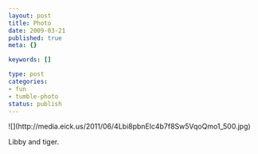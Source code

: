 ```yaml
--- 
layout: post
title: Photo
date: 2009-03-21
published: true
meta: {}

keywords: []

type: post
categories: 
- fun
- tumble-photo
status: publish
---
```

<div class="figure">            ![](http://media.eick.us/2011/06/4Lbi8pbnElc4b7f8Sw5VqoQmo1_500.jpg)        </div>

Libby and tiger.


